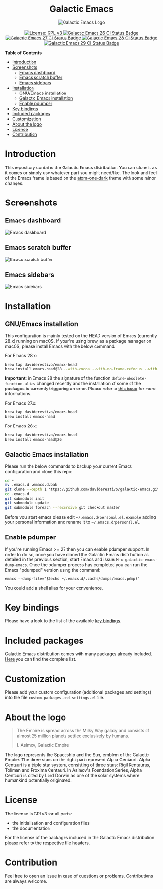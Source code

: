 <h1 align="center">Galactic Emacs</h1>
<p align="center">
  <img src="https://raw.githubusercontent.com/daviderestivo/galactic-emacs/master/logos/galactic-emacs-logo.png" alt="Galactic Emacs Logo">
  <br><br>
  <a href="https://www.gnu.org/licenses/gpl-3.0">
    <img src="https://img.shields.io/badge/License-GPL%20v3-blue.svg" alt="License: GPL v3">
    </a>
  <a href="https://github.com/daviderestivo/galactic-emacs/actions?query=workflow%3A%22Emacs+26%22">
    <img src="https://github.com/daviderestivo/galactic-emacs/workflows/Emacs%2026/badge.svg" alt="Galactic Emacs 26 CI Status Badge">
  </a>
  <a href="https://github.com/daviderestivo/galactic-emacs/actions?query=workflow%3A%22Emacs+27%22">
    <img src="https://github.com/daviderestivo/galactic-emacs/workflows/Emacs%2027/badge.svg" alt="Galactic Emacs 27 CI Status Badge">
  </a>
  <a href="https://github.com/daviderestivo/galactic-emacs/actions?query=workflow%3A%22Emacs+28%22">
    <img src="https://github.com/daviderestivo/galactic-emacs/workflows/Emacs%2028/badge.svg" alt="Galactic Emacs 28 CI Status Badge">
  </a>
  <a href="https://github.com/daviderestivo/galactic-emacs/actions?query=workflow%3A%22Emacs+29%22">
    <img src="https://github.com/daviderestivo/galactic-emacs/workflows/Emacs%2029/badge.svg" alt="Galactic Emacs 29 CI Status Badge">
  </a>
</p>

<!-- markdown-toc start - Don't edit this section. Run M-x markdown-toc-refresh-toc -->
**Table of Contents**

- [Introduction](#introduction)
- [Screenshots](#screenshots)
    - [Emacs dashboard](#emacs-dashboard)
    - [Emacs scratch buffer](#emacs-scratch-buffer)
    - [Emacs sidebars](#emacs-sidebars)
- [Installation](#installation)
    - [GNU/Emacs installation](#gnuemacs-installation)
    - [Galactic Emacs installation](#galactic-emacs-installation)
    - [Enable pdumper](#enable-pdumper)
- [Key bindings](#key-bindings)
- [Included packages](#included-packages)
- [Customization](#customization)
- [About the logo](#about-the-logo)
- [License](#license)
- [Contribution](#contribution)

<!-- markdown-toc end -->

# Introduction
This repository contains the Galactic Emacs distribution. You can
clone it as it comes or simply use whatever part you might need/like.
The look and feel of the Emacs frame is based on the
[atom-one-dark](https://github.com/jonathanchu/atom-one-dark-theme)
theme with some minor changes.

# Screenshots
## Emacs dashboard
![Emacs dashboard](https://raw.githubusercontent.com/daviderestivo/galactic-emacs/master/screenshots/emacs_dashboard.png)

## Emacs scratch buffer
![Emacs scratch buffer](https://raw.githubusercontent.com/daviderestivo/galactic-emacs/master/screenshots/emacs_scratch_buffer.png)

## Emacs sidebars
![Emacs sidebars](https://raw.githubusercontent.com/daviderestivo/galactic-emacs/master/screenshots/emacs_sidebars.png)

# Installation
## GNU/Emacs installation
This configuration is mainly tested on the HEAD version of Emacs
(currently 28.x) running on macOS. If your're using brew, as a package
manager on macOS, please install Emacs with the below command.

For Emacs 28.x:

``` bash
brew tap daviderestivo/emacs-head
brew install emacs-head@28 --with-cocoa --with-no-frame-refocus --with-imagemagick --with-pdumper --with-xwidgets
```

**Important**: in Emacs 28 the signature of the function `define-obsolete-function-alias` changed recently and the installation of some of the packages is currently triggering an error. Please refer to [this issue](https://github.com/daviderestivo/galactic-emacs/issues/26) for more informations.

For Emacs 27.x:

``` bash
brew tap daviderestivo/emacs-head
brew install emacs-head
```

For Emacs 26.x:

``` bash
brew tap daviderestivo/emacs-head
brew install emacs-head@26
```

## Galactic Emacs installation
Please run the below commands to backup your current Emacs
configuration and clone this repo:

``` bash
cd ~
mv .emacs.d .emacs.d.bak
git clone --depth 1 https://github.com/daviderestivo/galactic-emacs.git .emacs.d
cd .emacs.d
git submodule init
git submodule update
git submodule foreach --recursive git checkout master
```

Before you start emacs please edit `~/.emacs.d/personal.el.example`
adding your personal information and rename it to
`~/.emacs.d/personal.el`.

## Enable pdumper
If you're running Emacs >= 27 then you can enable pdumper support. In
order to do so, once you have cloned the Galactic Emacs distribution
as detailed in the previous section, start Emacs and issue: `M-x
galactic-emacs-dump-emacs`. Once the pdumper process has completed
you can run the Emacs "pdumped" version using the command:

```
emacs --dump-file="$(echo ~/.emacs.d/.cache/dumps/emacs.pdmp)"
```

You could add a shell alias for your convenience.

# Key bindings
Please have a look to the list of the available [key bindings](https://github.com/daviderestivo/galactic-emacs/blob/master/doc/keybindings.md).

# Included packages
Galactic Emacs distribution comes with many packages already included.
[Here](https://github.com/daviderestivo/galactic-emacs/blob/master/doc/included_packages.md)
you can find the complete list.

# Customization
Please add your custom configuration (additional packages and
settings) into the file `custom-packages-and-settings.el` file.

# About the logo
> The Empire is spread across the Milky Way galaxy and consists of
> almost 25 million planets settled exclusively by humans.
>
> I. Asimov, Galactic Empire

The logo represents the Spaceship and the Sun, emblem of the Galactic
Empire. The three stars on the right part represent Alpha Centauri.
Alpha Centauri is a triple star system, consisting of three stars:
Rigil Kentaurus, Toliman and Proxima Centauri. In Asimov's Foundation
Series, Alpha Centauri is cited by Lord Dorwin as one of the solar
systems where humankind potentially originated.

# License
The license is GPLv3 for all parts:
- the initialization and configuration files
- the documentation

For the license of the packages included in the Galactic Emacs
distribution please refer to the respective file headers.

# Contribution
Feel free to open an issue in case of questions or problems.
Contributions are always welcome.
